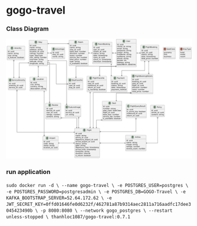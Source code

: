 # gogo-travel

### Class Diagram
![Class Diagram](./docs/class-diagram.png)

### run application
`sudo docker run -d \
  --name gogo-travel \
  -e POSTGRES_USER=postgres \
  -e POSTGRES_PASSWORD=postgresadmin \
  -e POSTGRES_DB=GOGO-Travel \
  -e KAFKA_BOOTSTRAP_SERVER=52.64.172.62 \
  -e JWT_SECRET_KEY=0ffd01646fe0d6232f/462781a87b9314aec2811a716aadfc17dee3045423490b \
  -p 8080:8080 \
  --network gogo_postgres \
  --restart unless-stopped \
  thanhloc1087/gogo-travel:0.7.1` 